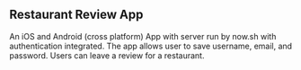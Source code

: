 ## Restaurant Review App

An iOS and Android (cross platform) App with server run by now.sh with authentication integrated. The app allows user to save username, email, and password. Users can leave a review for a restaurant.
